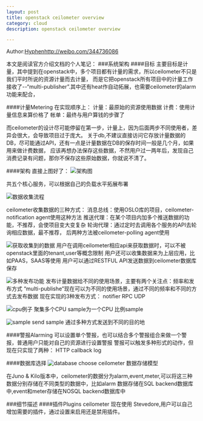 ```yaml
---
layout: post
title: openstack ceilometer overview  
category: cloud
description: openstack ceilometer overview  

---
```


Author:[Hyphen](http://weibo.com/344736086)http://weibo.com/344736086

本文是阅读官方介绍文档的个人笔记：
###系统架构
####目标
主要目标是计量，其中提到在openstack中，多个项目都有计量的需求，所以ceilometer不只是我们平时所说的资源计量而去计量，
而是它把openstack所有项目中的计量工作接收了--“multi-publisher”.其中还有heat作自动拓展，也需要ceilometer的alarm功能来配合，


####计量Metering
在实现顺序上：
计量：最原始的资源使用数据
计费：使用计量信息来算价格了
帐单：最终与用户算钱的步骤了

而ceilometer的设计尽可能停留在第一步，计量上，因为后面两步不同使用者，差异会很大，会导致项目过于庞大。
关于db,不建议直接访问它存放计量数据的DB，尽可能通过API，还有一点是计量数据在DB的保存时间一般是几个月，如果用来做计费数据，
应该再想办法保存这些数据，不然用户过一两年后，发现自己消费记录有问题，那你不保存这些原始数据，你就说不清了。

####架构
直接上图好了：
![架构图](http://docs.openstack.org/developer/ceilometer/_images/ceilo-arch.png)

共五个核心服务，可以根据自己的负载水平拓展布署


![数据收集流程](http://docs.openstack.org/developer/ceilometer/_images/1-agents.png)

ceilometer收集数据的三种方式：
消息总线：使用OSLO库的项目，ceilometer-notification agent使用这种方法
推送代理：在某个项目内加多个推送数据的功能，不推荐，会使项目变大变复杂
轮询代理：通过定时去调用各个服务的API去轮询相应数据，最不推荐，
后两种方法被ceilometer-polling agent使用


![获取收集到的数据](http://docs.openstack.org/developer/ceilometer/_images/2-accessmodel.png)
用户在调用ceilometer相应api来获取数据时，可以不被openstack里面的tenant,user等概念限制
用户还可以收集数据来为上层应用，比如PAAS，SAAS等使用
用户可以通过RESTFUL API发送数据到ceilometer数据库保存


![多种发布功能](http://docs.openstack.org/developer/ceilometer/_images/3-Pipeline.png)
发布计量数据给不同的使用场景，主要有两个关注点：频率和发布方式
“multi-publishe”现在可以为不同的使用场景，通过不同的频率和不同的方式去发布数据
现在实现的3种发布方式：
notifier
RPC
UDP


![cpu例子](http://docs.openstack.org/developer/ceilometer/_images/4-Transformer.png)
聚集多个CPU sample为一个CPU 比例sample


![sample send](http://docs.openstack.org/developer/ceilometer/_images/5-multi-publish.png)
sample 通过多种方式发送到不同的目的地


####警报Alarming
可以设置单个警报，也可以结合多个警报组合来做一个警报，普通用户只能对自己的资源进行设置警报
警报可以触发多种形式的动作，但现在只实现了两种：
HTTP callback
log


####数据库选择
![database choose](http://docs.openstack.org/developer/ceilometer/_images/6-storagemodel.png)
ceilometer 数据存储模型

在Juno & Kilo版本中，ceilometer的数据分为alarm,event,meter,可以将这三种数据分别存储在不同类型的数据中，比如alarm 数据存储在SQL backend数据库中,event和meter存储在NOSQL backend数据库中

###细节描述
####插件Plugins
ceilometer 现在使用 Stevedore,用户可以自己增加需要的插件，通过设置来启用还是禁用插件。






